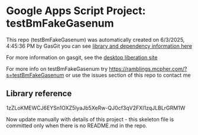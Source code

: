 # Google Apps Script Project: testBmFakeGasenum
This repo (testBmFakeGasenum) was automatically created on 6/3/2025, 4:45:36 PM by GasGit
you can see [library and dependency information here](dependencies.md)

For more information on gasgit, see the [desktop liberation site](https://ramblings.mcpher.com/drive-sdk-and-github/migrategasgit/ "desktop liberation")

For more info on testBmFakeGasenum try https://ramblings.mcpher.com/?s=testBmFakeGasenum or use the issues section of this repo to contact me
## Library reference
1zZLoKMEWCJ6EYSn1OXZ5lyaJb5XeRw-QJ0cf3qV2FXI1zqJLBLrGRM1W

Now update manually with details of this project - this skeleton file is committed only when there is no README.md in the repo.